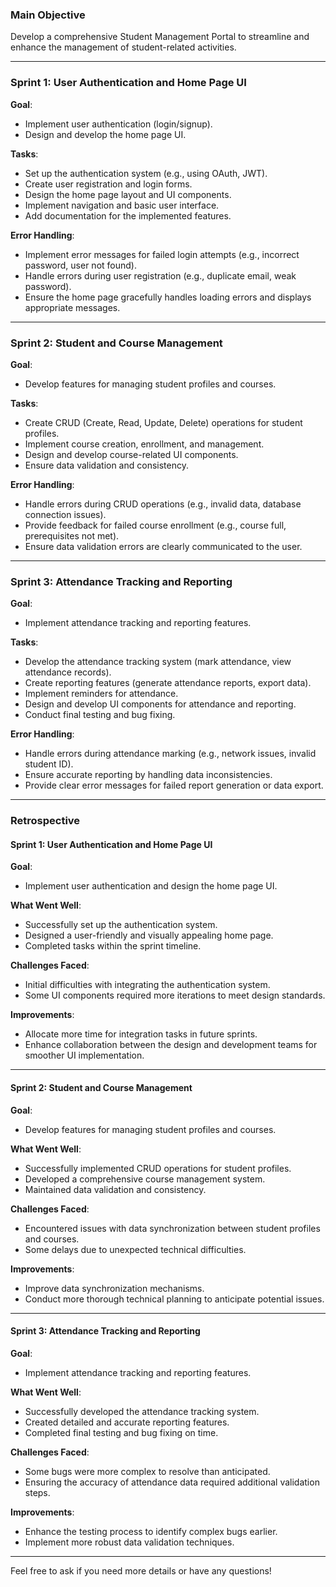 ### Main Objective
Develop a comprehensive Student Management Portal to streamline and enhance the management of student-related activities.

---

### Sprint 1: User Authentication and Home Page UI

**Goal**:
- Implement user authentication (login/signup).
- Design and develop the home page UI.

**Tasks**:
- Set up the authentication system (e.g., using OAuth, JWT).
- Create user registration and login forms.
- Design the home page layout and UI components.
- Implement navigation and basic user interface.
- Add documentation for the implemented features.

**Error Handling**:
- Implement error messages for failed login attempts (e.g., incorrect password, user not found).
- Handle errors during user registration (e.g., duplicate email, weak password).
- Ensure the home page gracefully handles loading errors and displays appropriate messages.

---

### Sprint 2: Student and Course Management

**Goal**:
- Develop features for managing student profiles and courses.

**Tasks**:
- Create CRUD (Create, Read, Update, Delete) operations for student profiles.
- Implement course creation, enrollment, and management.
- Design and develop course-related UI components.
- Ensure data validation and consistency.

**Error Handling**:
- Handle errors during CRUD operations (e.g., invalid data, database connection issues).
- Provide feedback for failed course enrollment (e.g., course full, prerequisites not met).
- Ensure data validation errors are clearly communicated to the user.

---

### Sprint 3: Attendance Tracking and Reporting

**Goal**:
- Implement attendance tracking and reporting features.

**Tasks**:
- Develop the attendance tracking system (mark attendance, view attendance records).
- Create reporting features (generate attendance reports, export data).
- Implement reminders for attendance.
- Design and develop UI components for attendance and reporting.
- Conduct final testing and bug fixing.

**Error Handling**:
- Handle errors during attendance marking (e.g., network issues, invalid student ID).
- Ensure accurate reporting by handling data inconsistencies.
- Provide clear error messages for failed report generation or data export.

---

### Retrospective

#### Sprint 1: User Authentication and Home Page UI

**Goal**:
- Implement user authentication and design the home page UI.

**What Went Well**:
- Successfully set up the authentication system.
- Designed a user-friendly and visually appealing home page.
- Completed tasks within the sprint timeline.

**Challenges Faced**:
- Initial difficulties with integrating the authentication system.
- Some UI components required more iterations to meet design standards.

**Improvements**:
- Allocate more time for integration tasks in future sprints.
- Enhance collaboration between the design and development teams for smoother UI implementation.

---

#### Sprint 2: Student and Course Management

**Goal**:
- Develop features for managing student profiles and courses.

**What Went Well**:
- Successfully implemented CRUD operations for student profiles.
- Developed a comprehensive course management system.
- Maintained data validation and consistency.

**Challenges Faced**:
- Encountered issues with data synchronization between student profiles and courses.
- Some delays due to unexpected technical difficulties.

**Improvements**:
- Improve data synchronization mechanisms.
- Conduct more thorough technical planning to anticipate potential issues.

---

#### Sprint 3: Attendance Tracking and Reporting

**Goal**:
- Implement attendance tracking and reporting features.

**What Went Well**:
- Successfully developed the attendance tracking system.
- Created detailed and accurate reporting features.
- Completed final testing and bug fixing on time.

**Challenges Faced**:
- Some bugs were more complex to resolve than anticipated.
- Ensuring the accuracy of attendance data required additional validation steps.

**Improvements**:
- Enhance the testing process to identify complex bugs earlier.
- Implement more robust data validation techniques.

---

Feel free to ask if you need more details or have any questions!